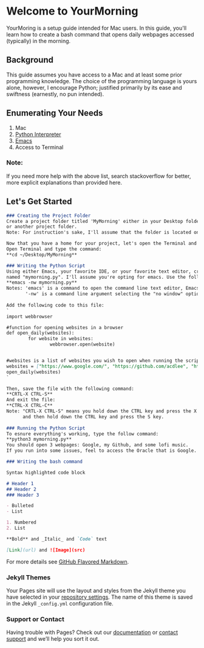 # Welcome to YourMorning

YourMoring is a setup guide intended for Mac users. In this guide, you'll learn how to 
create a bash command that opens daily webpages accessed (typically) in the morning.

## Background

This guide assumes you have access to a Mac and at least some prior programming
knowledge. The choice of the programming language is yours alone, however, I 
encourage Python; justified primarily by its ease and swiftness (earnestly, no pun intended). 

## Enumerating Your Needs
1. Mac
2. [Python Interpreter](https://www.python.org/downloads/mac-osx/)
3. [Emacs](https://www.gnu.org/software/emacs/download.html)
4. Access to Terminal

### Note: 
If you need more help with the above list, search stackoverflow
for better, more explicit explanations than provided here.

## Let's Get Started
```markdown
### Creating the Project Folder
Create a project folder titled 'MyMorning' either in your Desktop folder (your home screen)
or another project folder. 
Note: For instruction's sake, I'll assume that the folder is located on the home screen.

Now that you have a home for your project, let's open the Terminal and navigate to this folder. 
Open Terminal and type the command:
**cd ~/Desktop/MyMorning**

### Writing the Python Script
Using either Emacs, your favorite IDE, or your favorite text editor, create and open a file 
named "mymorning.py". I'll assume you're opting for emacs. Use the following command:
**emacs -nw mymorning.py**
Notes: 'emacs' is a command to open the command line text editor, Emacs; 
       '-nw' is a command line argument selecting the "no window" option for the emacs text editor
       
Add the following code to this file:
`
import webbrowser

#function for opening websites in a browser
def open_daily(websites):
        for website in websites:
                webbrowser.open(website)


#websites is a list of websites you wish to open when running the script
websites = ["https://www.google.com/", "https://github.com/acdlee", "https://www.youtube.com/watch?v=5qap5aO4i9A"]
open_daily(websites)
`

Then, save the file with the following command:
**CRTL-X CTRL-S**
And exit the file:
**CTRL-X CTRL-C**
Note: "CRTL-X CTRL-S" means you hold down the CTRL key and press the X key,
      and then hold down the CTRL key and press the S key.
      
### Running the Python Script
To esnure everything's working, type the follow command:
**python3 mymorning.py**
You should open 3 webpages: Google, my Github, and some lofi music.
If you run into some issues, feel to access the Oracle that is Google. 

### Writing the bash command

```
```markdown
Syntax highlighted code block

# Header 1
## Header 2
### Header 3

- Bulleted
- List

1. Numbered
2. List

**Bold** and _Italic_ and `Code` text

[Link](url) and ![Image](src)
```

For more details see [GitHub Flavored Markdown](https://guides.github.com/features/mastering-markdown/).

### Jekyll Themes

Your Pages site will use the layout and styles from the Jekyll theme you have selected in your [repository settings](https://github.com/acdlee/acdlee.github.io-YourMorning/settings/pages). The name of this theme is saved in the Jekyll `_config.yml` configuration file.

### Support or Contact

Having trouble with Pages? Check out our [documentation](https://docs.github.com/categories/github-pages-basics/) or [contact support](https://support.github.com/contact) and we’ll help you sort it out.

